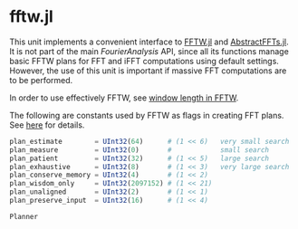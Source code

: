 # fftw.jl

This unit implements a convenient interface to
[FFTW.jl](https://github.com/JuliaMath/FFTW.jl) and
[AbstractFFTs.jl](https://github.com/JuliaMath/AbstractFFTs.jl).
It is not part of the main *FourierAnalysis* API,
since all its functions manage basic FFTW plans
for FFT and iFFT computations using default settings.
However, the use of this unit is important if massive FFT computations are to be performed.

In order to use effectively FFTW, see [window length in FFTW](@ref).

The following are constants used by FFTW as flags in creating FFT plans.
See [here](http://www.fftw.org/fftw3_doc/Planner-Flags.html) for details.

```julia
plan_estimate        = UInt32(64)      # (1 << 6)   very small search
plan_measure         = UInt32(0)       #            small search
plan_patient         = UInt32(32)      # (1 << 5)   large search
plan_exhaustive      = UInt32(8)       # (1 << 3)   very large search
plan_conserve_memory = UInt32(4)       # (1 << 2)
plan_wisdom_only     = UInt32(2097152) # (1 << 21)
plan_unaligned       = UInt32(2)       # (1 << 1)
plan_preserve_input  = UInt32(16)      # (1 << 4)
```

```@docs
Planner
```
